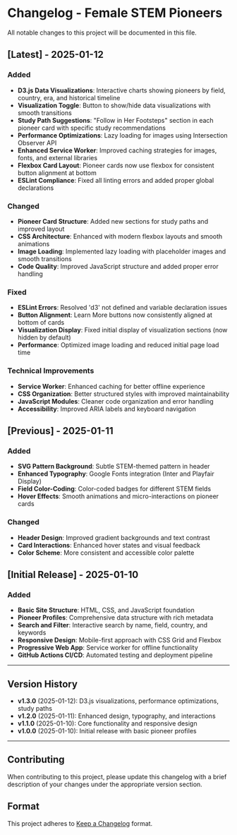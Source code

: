 # Changelog - Female STEM Pioneers

All notable changes to this project will be documented in this file.

## [Latest] - 2025-01-12

### Added
- **D3.js Data Visualizations**: Interactive charts showing pioneers by field, country, era, and historical timeline
- **Visualization Toggle**: Button to show/hide data visualizations with smooth transitions
- **Study Path Suggestions**: "Follow in Her Footsteps" section in each pioneer card with specific study recommendations
- **Performance Optimizations**: Lazy loading for images using Intersection Observer API
- **Enhanced Service Worker**: Improved caching strategies for images, fonts, and external libraries
- **Flexbox Card Layout**: Pioneer cards now use flexbox for consistent button alignment at bottom
- **ESLint Compliance**: Fixed all linting errors and added proper global declarations

### Changed
- **Pioneer Card Structure**: Added new sections for study paths and improved layout
- **CSS Architecture**: Enhanced with modern flexbox layouts and smooth animations
- **Image Loading**: Implemented lazy loading with placeholder images and smooth transitions
- **Code Quality**: Improved JavaScript structure and added proper error handling

### Fixed
- **ESLint Errors**: Resolved 'd3' not defined and variable declaration issues
- **Button Alignment**: Learn More buttons now consistently aligned at bottom of cards
- **Visualization Display**: Fixed initial display of visualization sections (now hidden by default)
- **Performance**: Optimized image loading and reduced initial page load time

### Technical Improvements
- **Service Worker**: Enhanced caching for better offline experience
- **CSS Organization**: Better structured styles with improved maintainability
- **JavaScript Modules**: Cleaner code organization and error handling
- **Accessibility**: Improved ARIA labels and keyboard navigation

## [Previous] - 2025-01-11

### Added
- **SVG Pattern Background**: Subtle STEM-themed pattern in header
- **Enhanced Typography**: Google Fonts integration (Inter and Playfair Display)
- **Field Color-Coding**: Color-coded badges for different STEM fields
- **Hover Effects**: Smooth animations and micro-interactions on pioneer cards

### Changed
- **Header Design**: Improved gradient backgrounds and text contrast
- **Card Interactions**: Enhanced hover states and visual feedback
- **Color Scheme**: More consistent and accessible color palette

## [Initial Release] - 2025-01-10

### Added
- **Basic Site Structure**: HTML, CSS, and JavaScript foundation
- **Pioneer Profiles**: Comprehensive data structure with rich metadata
- **Search and Filter**: Interactive search by name, field, country, and keywords
- **Responsive Design**: Mobile-first approach with CSS Grid and Flexbox
- **Progressive Web App**: Service worker for offline functionality
- **GitHub Actions CI/CD**: Automated testing and deployment pipeline

---

## Version History

- **v1.3.0** (2025-01-12): D3.js visualizations, performance optimizations, study paths
- **v1.2.0** (2025-01-11): Enhanced design, typography, and interactions
- **v1.1.0** (2025-01-10): Core functionality and responsive design
- **v1.0.0** (2025-01-10): Initial release with basic pioneer profiles

---

## Contributing

When contributing to this project, please update this changelog with a brief description of your changes under the appropriate version section.

## Format

This project adheres to [Keep a Changelog](https://keepachangelog.com/en/1.0.0/) format.